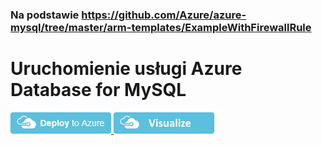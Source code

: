 ### Na podstawie https://github.com/Azure/azure-mysql/tree/master/arm-templates/ExampleWithFirewallRule

# Uruchomienie usługi Azure Database for MySQL 




<a href="https://portal.azure.com/#create/Microsoft.Template/uri/https%3A%2F%2Fraw.githubusercontent.com%2Fdjkormo%2FAzureWebApp-primer%2Fmaster%2Fwebapp%2Fadvanced%2Farm%2Fmysql%2Fazuredeploy.json" target="_blank">
<img src="https://raw.githubusercontent.com/Azure/azure-quickstart-templates/master/1-CONTRIBUTION-GUIDE/images/deploytoazure.png"/>
</a>
<a href="http://armviz.io/#/?load="https://github.com/djkormo/AzureWebApp-primer/blob/master/webapp/advanced/arm/mysql/azuredeploy.json" target="_blank">
<img src="https://raw.githubusercontent.com/Azure/azure-quickstart-templates/master/1-CONTRIBUTION-GUIDE/images/visualizebutton.png"/>
</a>


